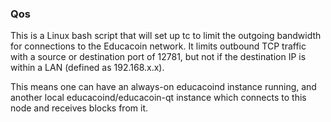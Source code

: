 ### Qos ###

This is a Linux bash script that will set up tc to limit the outgoing bandwidth for connections to the Educacoin network. It limits outbound TCP traffic with a source or destination port of 12781, but not if the destination IP is within a LAN (defined as 192.168.x.x).

This means one can have an always-on educacoind instance running, and another local educacoind/educacoin-qt instance which connects to this node and receives blocks from it.

